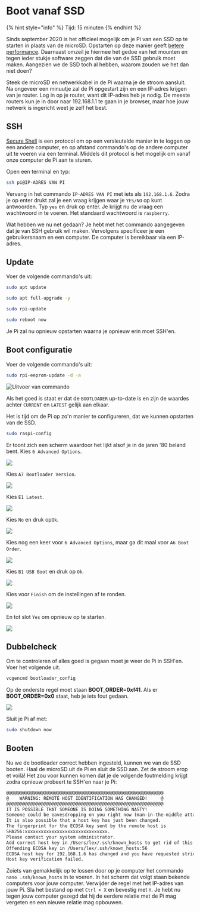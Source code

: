 # Boot vanaf SSD

{% hint style="info" %}
Tijd: 15 minuten
{% endhint %}

Sinds september 2020 is het officieel mogelijk om je Pi van een SSD op te starten in plaats van de microSD. Opstarten op deze manier geeft [betere performance](https://www.tomshardware.com/news/raspberry-pi-4-ssd-test,39811.html). Daarnaast omzeil je hiermee het gedoe van het mounten en tegen ieder stukje software zeggen dat die van de SSD gebruik moet maken. Aangezien we de SSD toch al hebben, waarom zouden we het dan niet doen?

Steek de microSD en netwerkkabel in de Pi waarna je de stroom aansluit. Na ongeveer een minuutje zal de Pi opgestart zijn en een IP-adres krijgen van je router. Log in op je router, want dit IP-adres heb je nodig. De meeste routers kun je in door naar 192.168.1.1 te gaan in je browser, maar hoe jouw netwerk is ingericht weet je zelf het best.

## SSH

[Secure Shell](https://nl.wikipedia.org/wiki/Secure_Shell) is een protocol om op een versleutelde manier in te loggen op een andere computer, en op afstand commando's op de andere computer uit te voeren via een terminal. Middels dit protocol is het mogelijk om vanaf onze computer de Pi aan te sturen.

Open een terminal en typ:

```bash
ssh pi@IP-ADRES VAN PI
```

Vervang in het commando `IP-ADRES VAN PI` met iets als `192.168.1.6`. Zodra je op enter drukt zal je een vraag krijgen waar je `YES/NO` op kunt antwoorden. Typ `yes` en druk op enter. Je krijgt nu de vraag een wachtwoord in te voeren. Het standaard wachtwoord is `raspberry`.

Wat hebben we nu net gedaan? Je hebt met het commando aangegeven dat je van SSH gebruik wil maken. Vervolgens specificeer je een gebruikersnaam en een computer. De computer is bereikbaar via een IP-adres.

## Update

Voer de volgende commando's uit:

```bash
sudo apt update
```

```bash
sudo apt full-upgrade -y
```

```bash
sudo rpi-update
```

```bash
sudo reboot now
```

Je Pi zal nu opnieuw opstarten waarna je opnieuw erin moet SSH'en.

## Boot configuratie

Voer de volgende commando's uit:

```bash
sudo rpi-eeprom-update -d -a
```

![Uitvoer van commando](../.gitbook/assets/screenshot-2020-11-01-at-12.30.51.png)

Als het goed is staat er dat de `BOOTLOADER` up-to-date is en zijn de waardes achter `CURRENT` en `LATEST` gelijk aan elkaar.

Het is tijd om de Pi op zo'n manier te configureren, dat we kunnen opstarten van de SSD.

```bash
sudo raspi-config
```

Er toont zich een scherm waardoor het lijkt alsof je in de jaren '80 beland bent. Kies `6 Advanced Options`.

![](../.gitbook/assets/screenshot-2020-11-01-at-12.32.30.png)

Kies `A7 Bootloader Version`.

![](../.gitbook/assets/bootloader.png)

Kies `E1 Latest`.

![](../.gitbook/assets/screenshot-2020-11-01-at-12.32.53.png)

Kies `No` en druk op`Ok`.

![](../.gitbook/assets/screenshot-2020-11-01-at-12.33.07.png)

Kies nog een keer voor `6 Advanced Options`, maar ga dit maal voor `A6 Boot Order`.

![](../.gitbook/assets/screenshot-2020-11-01-at-12.33.34.png)

Kies `B1 USB Boot` en druk op `Ok`.

![](../.gitbook/assets/screenshot-2020-11-01-at-12.33.39.png)

Kies voor `Finish` om de instellingen af te ronden.

![](../.gitbook/assets/screenshot-2020-11-01-at-12.34.09.png)

En tot slot `Yes` om opnieuw op te starten.

![](../.gitbook/assets/screenshot-2020-11-01-at-12.34.14.png)

## Dubbelcheck

Om te controleren of alles goed is gegaan moet je weer de Pi in SSH'en. Voer het volgende uit.

```bash
vcgencmd bootloader_config
```

Op de onderste regel moet staan **BOOT_ORDER=0xf41**. Als er **BOOT_ORDER=0x0** staat, heb je iets fout gedaan.

![](../.gitbook/assets/screenshot-2020-11-01-at-12.35.32.png)

Sluit je Pi af met:

```bash
sudo shutdown now
```

## Booten

Nu we de bootloader correct hebben ingesteld, kunnen we van de SSD booten. Haal de microSD uit de Pi en sluit de SSD aan. Zet de stroom erop et voilà! Het zou voor kunnen komen dat je de volgende foutmelding krijgt zodra opnieuw probeert te SSH'en naar je Pi:

```bash
@@@@@@@@@@@@@@@@@@@@@@@@@@@@@@@@@@@@@@@@@@@@@@@@@@@@@@@@@@@
@    WARNING: REMOTE HOST IDENTIFICATION HAS CHANGED!     @
@@@@@@@@@@@@@@@@@@@@@@@@@@@@@@@@@@@@@@@@@@@@@@@@@@@@@@@@@@@
IT IS POSSIBLE THAT SOMEONE IS DOING SOMETHING NASTY!
Someone could be eavesdropping on you right now (man-in-the-middle attack)!
It is also possible that a host key has just been changed.
The fingerprint for the ECDSA key sent by the remote host is
SHA256:xxxxxxxxxxxxxxxxxxxxxxxxxxxxxxx.
Please contact your system administrator.
Add correct host key in /Users/lex/.ssh/known_hosts to get rid of this message.
Offending ECDSA key in /Users/lex/.ssh/known_hosts:56
ECDSA host key for 192.168.1.6 has changed and you have requested strict checking.
Host key verification failed.
```

Zoiets van gemakkelijk op te lossen door op je computer het commando `nano .ssh/known_hosts` in te voeren. In het scherm dat volgt staan bekende computers voor jouw computer. Verwijder de regel met het IP-adres van jouw Pi. Sla het bestand op met `Ctrl + X` en bevestig met `Y`. Je hebt nu tegen jouw computer gezegd dat hij de eerdere relatie met de Pi mag vergeten en een nieuwe relatie mag opbouwen.
